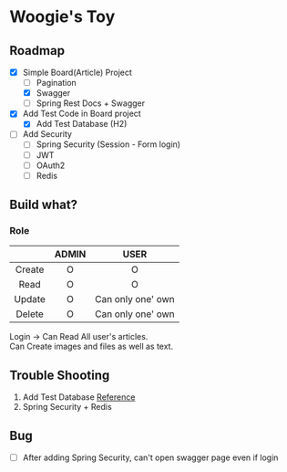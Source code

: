 # Woogie's Toy

## Roadmap

- [x] Simple Board(Article) Project
    - [ ] Pagination
    - [x] Swagger
    - [ ] Spring Rest Docs + Swagger
- [x] Add Test Code in Board project
    - [x] Add Test Database (H2)
- [ ] Add Security
    - [ ] Spring Security (Session - Form login)
    - [ ] JWT
    - [ ] OAuth2
    - [ ] Redis

## Build what?

### Role

|        | ADMIN |       USER        |
|:------:|:-----:|:-----------------:|
| Create |   O   |         O         |
|  Read  |   O   |         O         |
| Update |   O   | Can only one' own |
| Delete |   O   | Can only one' own |

Login -> Can Read All user's articles. <br>
Can Create images and files as well as text.

## Trouble Shooting
1. Add Test Database [Reference](https://bepoz-study-diary.tistory.com/371)
2. Spring Security + Redis

## Bug
- [ ] After adding Spring Security, can't open swagger page even if login 